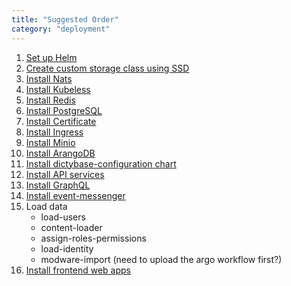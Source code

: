```yaml
---
title: "Suggested Order"
category: "deployment"
---
```


1. [Set up Helm](/deployment/helm)
2. [Create custom storage class using SSD](/deployment/storageclass)
3. [Install Nats](/deployment/nats)
4. [Install Kubeless](/deployment/kubeless)
5. [Install Redis](/deployment/redis)
6. [Install PostgreSQL](/deployment/postgres)
7. [Install Certificate](/deployment/certificate)
8. [Install Ingress](/deployment/ingress)
9. [Install Minio](/deployment/minio)
10. [Install ArangoDB](/deployment/arangodb)
11. [Install dictybase-configuration chart](/deployment/dictyconfig)
12. [Install API services](/deployment/backend)
13. [Install GraphQL](/deployment/graphql)
14. [Install event-messenger](/deployment/eventmessenger)
15. Load data
    - load-users
    - content-loader
    - assign-roles-permissions
    - load-identity
    - modware-import (need to upload the argo workflow first?)
16. [Install frontend web apps](/deployment/frontend)
